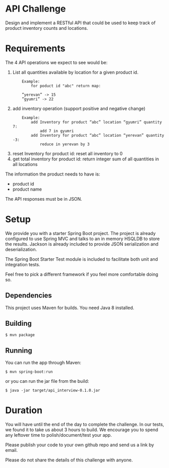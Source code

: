 # API Challenge

Design and implement a RESTful API that could be used to keep track of product inventory counts and locations. 


# Requirements

The 4 API operations we expect to see would be:

1. List all quantities available by location for a given product id. 
    ```
        Example: 
            for poduct id "abc" return map:
        
        ”yerevan” -> 15
        ”gyumri” -> 22
    ```
2. add inventory operation (support positive and negative change) 
    ```
        Example: 
            add Inventory for product “abc” location “gyumri” quantity 7: 
                add 7 in gyumri
            add Inventory for product “abc” location “yerevan” quantity -3: 
                reduce in yerevan by 3
    ```   
 3. reset Inventory for product id: reset all inventory to 0
 4. get total inventory for product id: return integer sum of all quantities in all locations



The information the product needs to have is:

* product id
* product name

The API responses must be in JSON.


# Setup

We provide you with a starter Spring Boot project. The project is already configured to use 
Spring MVC and talks to an in memory HSQLDB to store the results. 
Jackson is already included to provide JSON serialization and deserialization.

The Spring Boot Starter Test module is included to facilitate both unit and integration tests.

Feel free to pick a different framework if you feel more comfortable doing so.

## Dependencies

This project uses Maven for builds.
You need Java 8 installed.



## Building

```
$ mvn package
```

## Running

You can run the app through Maven:

```
$ mvn spring-boot:run
```

or you can run the jar file from the build:

```
$ java -jar target/api_interview-0.1.0.jar
```

# Duration

You will have until the end of the day to complete the challenge. 
In our tests, we found it to take us about 3 hours to build. 
We encourage you to spend any leftover time to polish/document/test your app. 

Please publish your code to your own github repo and send us a link by email.


Please do not share the details of this challenge with anyone.

